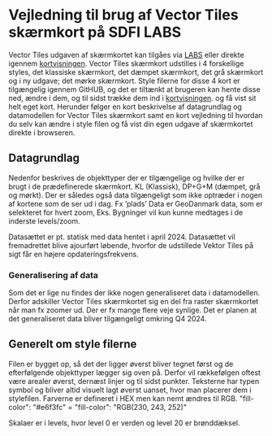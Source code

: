 # Vejledning til brug af Vector Tiles skærmkort på SDFI LABS 
Vector Tiles udgaven af skærmkortet kan tilgåes via [LABS](https://dataforsyningen.dk/labs/4933) eller direkte igennem [kortvisningen](https://labs.dataforsyningen.dk/skaermkort_vector_tiles). 
Vector Tiles skærmkort udstilles i 4 forskellige styles, det klassiske skærmkort, det dæmpet skærmkort, det grå skærmkort og i ny udgave; det mørke skærmkort. Style filerne for disse 4 kort er tilgængelig igennem GitHUB, og det er tiltænkt at brugeren kan hente disse ned, ændre i dem, og til sidst trække dem ind i [kortvisningen](https://labs.dataforsyningen.dk/skaermkort_vector_tiles). og få vist sit helt eget kort.
Herunder følger en kort beskrivelse af datagrundlag og datamodellen for Vector Tiles skærmkort samt en kort vejledning til hvordan du selv kan ændre i style filen og få vist din egen udgave af skærmkortet direkte i browseren. 

## Datagrundlag 
Nedenfor beskrives de objekttyper der er tilgængelige og hvilke der er brugt i de prædefinerede skærmkort. KL (Klassisk), DP+G+M (dæmpet, grå og mørkt). Der er således også data tilgængeligt som ikke optræder i nogen af kortene som de ser ud i dag. Fx ’plads’ 
Data er GeoDanmark data, som er selekteret for hvert zoom, Eks. Bygninger vil kun kunne medtages i de inderste levels/zoom. 

Datasættet er pt. statisk med data hentet i april 2024. Datasættet vil fremadrettet blive ajourført løbende, hvorfor de udstillede Vektor Tiles på sigt får en højere opdateringsfrekvens.

### Generalisering af data 
Som det er lige nu findes der ikke nogen generaliseret data i datamodellen. Derfor adskiller Vector Tiles skærmkortet sig en del fra raster skærmkortet når man fx zoomer ud. Der er fx mange flere veje synlige. 
Det er planen at det generaliseret data bliver tilgængeligt omkring Q4 2024. 

## Generelt om style filerne
Filen er bygget op, så det der ligger øverst bliver tegnet først og de efterfølgende objekttyper lægger sig oven på. Derfor vil rækkefølgen oftest være arealer øverst, dernæst linjer og til sidst punkter.
Teksterne har typen symbol og bliver altid visuelt lagt øverst uanset, hvor man placerer dem i stylefilen.
Farverne er defineret i HEX men kan nemt ændres til RGB.      "fill-color": "#e6f3fc"   =   "fill-color": "RGB(230, 243, 252)"

Skalaer er i levels, hvor level 0 er verden og level 20 er brønddæksel. 
